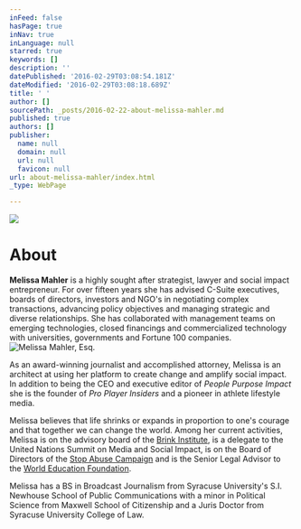 ```yaml
---
inFeed: false
hasPage: true
inNav: true
inLanguage: null
starred: true
keywords: []
description: ''
datePublished: '2016-02-29T03:08:54.181Z'
dateModified: '2016-02-29T03:08:18.689Z'
title: ' '
author: []
sourcePath: _posts/2016-02-22-about-melissa-mahler.md
published: true
authors: []
publisher:
  name: null
  domain: null
  url: null
  favicon: null
url: about-melissa-mahler/index.html
_type: WebPage

---
```

![](https://the-grid-user-content.s3-us-west-2.amazonaws.com/19299b60-2d20-4074-ba16-d9e60383dc99.jpg)

# 

# About 

**Melissa Mahler** is a highly sought after strategist, lawyer and social impact entrepreneur. For over fifteen years she has advised C-Suite executives, boards of directors, investors and NGO's in negotiating complex transactions, advancing policy objectives and managing strategic and diverse relationships. She has collaborated with management teams on emerging technologies, closed financings and commercialized technology with universities, governments and Fortune 100 companies. ![Melissa Mahler, Esq.](https://s3-us-west-2.amazonaws.com/the-grid-img/p/daa5f292522ad9766ca63b369c7131e72c5cc9d1.jpg)

As an award-winning journalist and accomplished attorney, Melissa is an architect at using her platform to create change and amplify social impact. In addition to being the CEO and executive editor of _People Purpose Impact_ she is the founder of _Pro Player Insiders_ and a pioneer in athlete lifestyle media. 

Melissa believes that life shrinks or expands in proportion to one's courage and that together we can change the world. Among her current activities, Melissa is on the advisory board of the [Brink Institute][0], is a delegate to the United Nations Summit on Media and Social Impact, is on the Board of Directors of the [Stop Abuse Campaign][1] and is the Senior Legal Advisor to the [World Education Foundation][2]. 

Melissa has a BS in Broadcast Journalism from Syracuse University's S.I. Newhouse School of Public Communications with a minor in Political Science from Maxwell School of Citizenship and a Juris Doctor from Syracuse University College of Law.

[0]: http://brinkinstitute.org/
[1]: https://stopabusecampaign.com/
[2]: http://www.worldef.com/